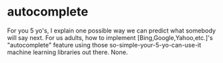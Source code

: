 # autocomplete
For you 5 yo's, I explain one possible way we can predict what somebody will say next. For us adults, how to implement [Bing,Google,Yahoo,etc.]'s "autocomplete" feature using those so-simple-your-5-yo-can-use-it machine learning libraries out there. None.
